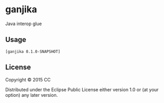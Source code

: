 # ganjika

Java interop glue

## Usage

`[ganjika 0.1.0-SNAPSHOT]`

## License

Copyright © 2015 CC

Distributed under the Eclipse Public License either version 1.0 or (at
your option) any later version.
